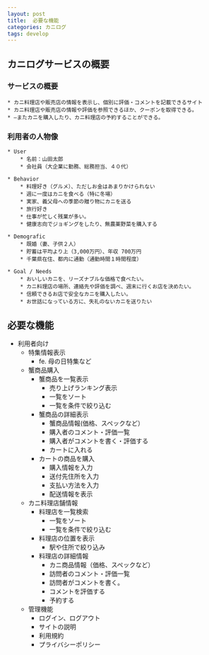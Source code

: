 ```yaml
---
layout: post
title:  必要な機能
categories: カニログ
tags: develop
---
```

## カニログサービスの概要 ##

### サービスの概要 ###

    * カニ料理店や販売店の情報を表示し、個別に評価・コメントを記載できるサイト
    * カニ料理店や販売店の情報や評価を参照できるほか、クーポンを取得できる。
    * –またカニを購入したり、カニ料理店の予約することができる。

### 利用者の人物像 ###

	* User
        * 名前：山田太郎
	    * 会社員（大企業に勤務、総務担当、４０代）

    * Behavior
        * 料理好き（グルメ）、ただしお金はあまりかけられない
        * 週に一度はカニを食べる（特に冬場）
        * 実家、義父母への季節の贈り物にカニを送る
        * 旅行好き
        * 仕事が忙しく残業が多い。
        * 健康志向でジョギングをしたり、無農薬野菜を購入する

    * Demografic
        * 既婚（妻、子供２人）
        * 貯蓄は平均より上（3,000万円）、年収 700万円
        * 千葉県在住、都内に通勤（通勤時間１時間程度）

    * Goal / Needs
        * おいしいカニを、リーズナブルな価格で食べたい。
        * カニ料理店の場所、連絡先や評価を調べ、週末に行くお店を決めたい。
        * 信頼できるお店で安全なカニを購入したい。
        * お世話になっている方に、失礼のないカニを送りたい

## 必要な機能 ##

* 利用者向け
	* 特集情報表示
		* fe. 母の日特集など
    * 蟹商品購入
		* 蟹商品を一覧表示
		    * 売り上げランキング表示
            * 一覧をソート
            * 一覧を条件で絞り込む
        * 蟹商品の詳細表示
            * 蟹商品情報(価格、スペックなど）
			* 購入者のコメント・評価一覧
			* 購入者がコメントを書く・評価する
			* カートに入れる
		* カートの商品を購入
            + 購入情報を入力
            + 送付先住所を入力
            + 支払い方法を入力
            + 配送情報を表示
    * カニ料理店舗情報
        * 料理店を一覧検索
            * 一覧をソート
			* 一覧を条件で絞り込む
		* 料理店の位置を表示
		    * 駅や住所で絞り込み
		* 料理店の詳細情報
		    * カニ商品情報（価格、スペックなど）
			* 訪問者のコメント・評価一覧
			* 訪問者がコメントを書く。
			* コメントを評価する
			* 予約する
    * 管理機能
        * ログイン、ログアウト
		* サイトの説明
		* 利用規約
		* プライバシーポリシー


